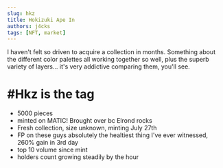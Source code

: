 ```yaml
---
slug: hkz
title: Hokizuki Ape In
authors: j4cks
tags: [NFT, market]
---
```


I haven't felt so driven to acquire a collection in months. Something about the different color palettes all working together so well, plus the superb variety of layers... it's very addictive comparing them, you'll see.

# #Hkz is the tag
- 5000 pieces
- minted on MATIC! Brought over bc Elrond rocks
- Fresh collection, size unknown, minting July 27th
- FP on these guys absolutely the healtiest thing I've ever witnessed, 260% gain in 3rd day
- top 10 volume since mint
- holders count growing steadily by the hour
